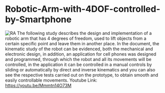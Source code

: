# Robotic-Arm-with-4DOF-controlled-by-Smartphone
![RA](https://github.com/Picardo31/Robotic-Arm-with-4DOF-controlled-by-Smartphone/assets/70179309/efb514dd-47f4-4f90-b3ed-2257d35d23c3)
The following study describes the design and implementation of a robotic arm that has 4 degrees of freedom, used to lift
objects from a certain specific point and leave them in another place. In the document, the kinematic study of the robot can be evidenced,
both the mechanical and electronic design, in addition, an application for cell phones was designed and programmed, through which the
robot and all its movements will be controlled, in the application it can be controlled in a manual controls by sliding or automatically by
direct and inverse kinematics and you can also see the respective tests carried out on the prototype, to obtain smooth and easily controllable
movements.
Youtube Link: https://youtu.be/Mmmtn14O73M


